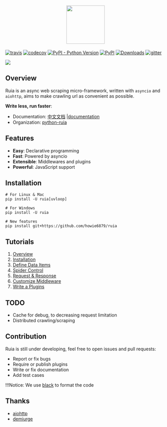 <h1 align=center>
<img src="https://raw.githubusercontent.com/howie6879/ruia/master/docs/images/logo.png" width='120px' height='120px'>
</h1>

[![travis](https://travis-ci.org/howie6879/ruia.svg?branch=master)](https://travis-ci.org/howie6879/ruia) 
[![codecov](https://codecov.io/gh/howie6879/ruia/branch/master/graph/badge.svg)](https://codecov.io/gh/howie6879/ruia)
[![PyPI - Python Version](https://img.shields.io/pypi/pyversions/ruia.svg)](https://pypi.org/project/ruia/) 
[![PyPI](https://img.shields.io/pypi/v/ruia.svg)](https://pypi.org/project/ruia/) 
[![Downloads](https://pepy.tech/badge/ruia/month)](https://pepy.tech/project/ruia/month)
[![gitter](https://badges.gitter.im/Join%20Chat.svg)](https://gitter.im/howie6879_ruia/community)

![](https://raw.githubusercontent.com/howie6879/ruia/master/docs/images/ruia_demo.png)

## Overview

Ruia is an async web scraping micro-framework, written with `asyncio` and `aiohttp`, 
aims to make crawling url as convenient as possible.

**Write less, run faster**:

-   Documentation: [中文文档][doc_cn] |[documentation][doc_en]
-   Organization: [python-ruia][Organization]

## Features

-   **Easy**: Declarative programming
-   **Fast**: Powered by asyncio
-   **Extensible**: Middlewares and plugins
-   **Powerful**: JavaScript support

## Installation

``` shell
# For Linux & Mac
pip install -U ruia[uvloop]

# For Windows
pip install -U ruia

# New features
pip install git+https://github.com/howie6879/ruia
```

## Tutorials

1.  [Overview](https://docs.python-ruia.org/en/tutorials/overview.html)
2.  [Installation](https://docs.python-ruia.org/en/tutorials/installation.html)
3.  [Define Data Items](https://docs.python-ruia.org/en/tutorials/item.html)
4.  [Spider Control](https://docs.python-ruia.org/en/tutorials/spider.html)
5.  [Request & Response](https://docs.python-ruia.org/en/tutorials/request.html)
6.  [Customize Middleware](https://docs.python-ruia.org/en/tutorials/middleware.html)
7.  [Write a Plugins](https://docs.python-ruia.org/en/tutorials/plugins.html)


## TODO

-   Cache for debug, to decreasing request limitation
-   Distributed crawling/scraping

## Contribution

Ruia is still under developing, feel free to open issues and pull requests:

-   Report or fix bugs
-   Require or publish plugins
-   Write or fix documentation
-   Add test cases

!!!Notice: We use [black](https://github.com/psf/black) to format the code

## Thanks

-   [aiohttp](https://github.com/aio-libs/aiohttp/)
-   [demiurge](https://github.com/matiasb/demiurge)

[doc_cn]: https://github.com/howie6879/ruia/blob/master/docs/cn/README.md
[doc_en]: https://docs.python-ruia.org/
[Awesome]: https://github.com/python-ruia/awesome-ruia
[Organization]: https://github.com/python-ruia
